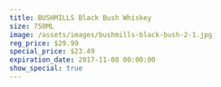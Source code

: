 ```yaml
---
title: BUSHMILLS Black Bush Whiskey
size: 750ML
image: /assets/images/bushmills-black-bush-2-1.jpg
reg_price: $29.99
special_price: $23.49
expiration_date: 2017-11-08 00:00:00
show_special: true
---
```



